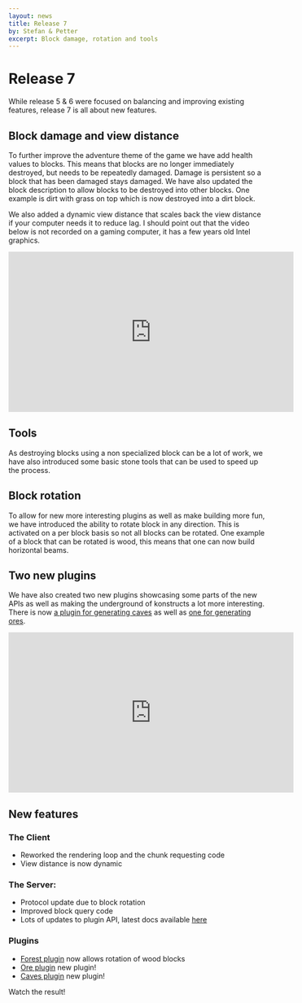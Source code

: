 ```yaml
---
layout: news
title: Release 7
by: Stefan & Petter
excerpt: Block damage, rotation and tools
---
```

# Release 7

While release 5 & 6 were focused on balancing and improving existing features, release 7 is all about new features.

## Block damage and view distance

To further improve the adventure theme of the game we have add health values to blocks. This means that blocks are no longer immediately destroyed, but needs to be repeatedly damaged. Damage is persistent so a block that has been damaged stays damaged. We have also updated the block description to allow blocks to be destroyed into other blocks. One example is dirt with grass on top which is now destroyed into a dirt block.

We also added a dynamic view distance that scales back the view distance if your computer needs it to reduce lag. I should point out that the video below is not recorded on a gaming computer, it has a few years old Intel graphics.

<iframe width="560" height="315" src="https://www.youtube.com/embed/9wbxE8QbmQ8" frameborder="0" allowfullscreen></iframe><br />

## Tools

As destroying blocks using a non specialized block can be a lot of work, we have also introduced some basic stone tools that can be used to speed up the process.

## Block rotation

To allow for new more interesting plugins as well as make building more fun, we have introduced the ability to rotate block in any direction. This is activated on a per block basis so not all blocks can be rotated. One example of a block that can be rotated is wood, this means that one can now build horizontal beams.

## Two new plugins

We have also created two new plugins showcasing some parts of the new APIs as well as making the underground of konstructs a lot more interesting. There is now [a plugin for generating caves](https://github.com/konstructs/server-plugin-caves) as well as [one for generating ores](https://github.com/konstructs/server-plugin-ore).

<iframe width="560" height="315" src="https://www.youtube.com/embed/2yLKT2qlMyI" frameborder="0" allowfullscreen></iframe><br />

## New features

### The Client

- Reworked the rendering loop and the chunk requesting code
- View distance is now dynamic

### The Server:

- Protocol update due to block rotation
- Improved block query code
- Lots of updates to plugin API, latest docs available [here](http://doc.konstructs.org/server-api/index.html)

### Plugins

- [Forest plugin](https://github.com/konstructs/server-plugin-forest) now allows rotation of wood blocks
- [Ore plugin](https://github.com/konstructs/server-plugin-ore) new plugin!
- [Caves plugin](https://github.com/konstructs/server-plugin-caves) new plugin!

Watch the result!
<!-- TBD: <iframe width="560" height="315" src="https://www.youtube.com/embed/8HmZ1Rk0Kak" frameborder="0" allowfullscreen></iframe>-->
